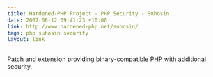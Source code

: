 ```yaml
---
title: Hardened-PHP Project - PHP Security - Suhosin
date: 2007-06-12 09:41:23 +10:00
link: http://www.hardened-php.net/suhosin/
tags: php suhosin security
layout: link
---
```

Patch and extension providing binary-compatible PHP with additional security.
